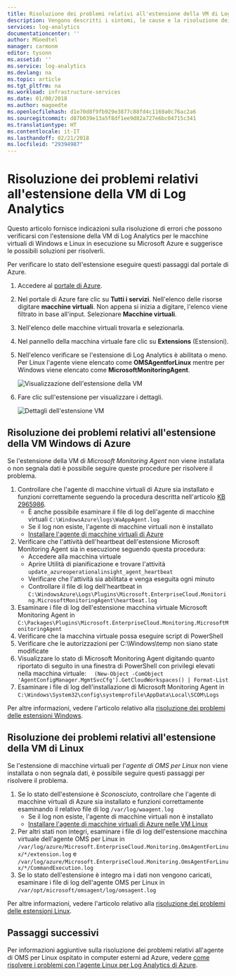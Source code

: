 ```yaml
---
title: Risoluzione dei problemi relativi all'estensione della VM di Log Analytics di Azure | Microsoft Docs
description: Vengono descritti i sintomi, le cause e la risoluzione dei problemi più comuni con l'estensione della VM di Log Analytics per le macchine virtuali di Azure per Windows e Linux.
services: log-analytics
documentationcenter: ''
author: MGoedtel
manager: carmonm
editor: tysonn
ms.assetid: ''
ms.service: log-analytics
ms.devlang: na
ms.topic: article
ms.tgt_pltfrm: na
ms.workload: infrastructure-services
ms.date: 01/08/2018
ms.author: magoedte
ms.openlocfilehash: d1e70d8f9fb929e3877c88fd4c1169a0c76ac2a6
ms.sourcegitcommit: d87b039e13a5f8df1ee9d82a727e6bc04715c341
ms.translationtype: HT
ms.contentlocale: it-IT
ms.lasthandoff: 02/21/2018
ms.locfileid: "29394987"
---
```

# <a name="troubleshooting-the-log-analytics-vm-extension"></a>Risoluzione dei problemi relativi all'estensione della VM di Log Analytics
Questo articolo fornisce indicazioni sulla risoluzione di errori che possono verificarsi con l'estensione della VM di Log Analytics per le macchine virtuali di Windows e Linux in esecuzione su Microsoft Azure e suggerisce le possibili soluzioni per risolverli.

Per verificare lo stato dell'estensione eseguire questi passaggi dal portale di Azure.

1. Accedere al [portale di Azure](http://portal.azure.com).
2. Nel portale di Azure fare clic su **Tutti i servizi**. Nell'elenco delle risorse digitare **macchine virtuali**. Non appena si inizia a digitare, l'elenco viene filtrato in base all'input. Selezionare **Macchine virtuali**.
3. Nell'elenco delle macchine virtuali trovarla e selezionarla.
3. Nel pannello della macchina virtuale fare clic su **Extensions** (Estensioni).
4. Nell'elenco verificare se l'estensione di Log Analytics è abilitata o meno.  Per Linux l'agente viene elencato come **OMSAgentforLinux** mentre per Windows viene elencato come **MicrosoftMonitoringAgent**.

   ![Visualizzazione dell'estensione della VM](./media/log-analytics-azure-vmext-troubleshoot/log-analytics-vmview-extensions.png)

4. Fare clic sull'estensione per visualizzare i dettagli. 

   ![Dettagli dell'estensione VM](./media/log-analytics-azure-vmext-troubleshoot/log-analytics-vmview-extensiondetails.png)

## <a name="troubleshooting-azure-windows-vm-extension"></a>Risoluzione dei problemi relativi all'estensione della VM Windows di Azure

Se l'estensione della VM di *Microsoft Monitoring Agent* non viene installata o non segnala dati è possibile seguire queste procedure per risolvere il problema.

1. Controllare che l'agente di macchine virtuali di Azure sia installato e funzioni correttamente seguendo la procedura descritta nell'articolo [KB 2965986](https://support.microsoft.com/kb/2965986#mt1).
   * È anche possibile esaminare il file di log dell'agente di macchine virtuali `C:\WindowsAzure\logs\WaAppAgent.log`
   * Se il log non esiste, l'agente di macchine virtuali non è installato
   * [Installare l'agente di macchine virtuali di Azure](log-analytics-quick-collect-azurevm.md#enable-the-log-analytics-vm-extension)
2. Verificare che l'attività dell'heartbeat dell'estensione Microsoft Monitoring Agent sia in esecuzione seguendo questa procedura:
   * Accedere alla macchina virtuale
   * Aprire Utilità di pianificazione e trovare l'attività `update_azureoperationalinsight_agent_heartbeat`
   * Verificare che l'attività sia abilitata e venga eseguita ogni minuto
   * Controllare il file di log dell'heartbeat in `C:\WindowsAzure\Logs\Plugins\Microsoft.EnterpriseCloud.Monitoring.MicrosoftMonitoringAgent\heartbeat.log`
3. Esaminare i file di log dell'estensione macchina virtuale Microsoft Monitoring Agent in `C:\Packages\Plugins\Microsoft.EnterpriseCloud.Monitoring.MicrosoftMonitoringAgent`
4. Verificare che la macchina virtuale possa eseguire script di PowerShell
5. Verificare che le autorizzazioni per C:\Windows\temp non siano state modificate
6. Visualizzare lo stato di Microsoft Monitoring Agent digitando quanto riportato di seguito in una finestra di PowerShell con privilegi elevati nella macchina virtuale: `  (New-Object -ComObject 'AgentConfigManager.MgmtSvcCfg').GetCloudWorkspaces() | Format-List`
7. Esaminare i file di log dell'installazione di Microsoft Monitoring Agent in `C:\Windows\System32\config\systemprofile\AppData\Local\SCOM\Logs`

Per altre informazioni, vedere l'articolo relativo alla [risoluzione dei problemi delle estensioni Windows](../virtual-machines/windows/extensions-oms.md).

## <a name="troubleshooting-linux-vm-extension"></a>Risoluzione dei problemi relativi all'estensione della VM di Linux
Se l'estensione di macchine virtuali per l'*agente di OMS per Linux* non viene installata o non segnala dati, è possibile seguire questi passaggi per risolvere il problema.

1. Se lo stato dell'estensione è *Sconosciuto*, controllare che l'agente di macchine virtuali di Azure sia installato e funzioni correttamente esaminando il relativo file di log `/var/log/waagent.log`
   * Se il log non esiste, l'agente di macchine virtuali non è installato
   * [Installare l'agente di macchine virtuali di Azure nelle VM Linux](log-analytics-quick-collect-azurevm.md#enable-the-log-analytics-vm-extension)
2. Per altri stati non integri, esaminare i file di log dell'estensione macchina virtuale dell'agente OMS per Linux in `/var/log/azure/Microsoft.EnterpriseCloud.Monitoring.OmsAgentForLinux/*/extension.log` e `/var/log/azure/Microsoft.EnterpriseCloud.Monitoring.OmsAgentForLinux/*/CommandExecution.log`
3. Se lo stato dell'estensione è integro ma i dati non vengono caricati, esaminare i file di log dell'agente OMS per Linux in `/var/opt/microsoft/omsagent/log/omsagent.log`

Per altre informazioni, vedere l'articolo relativo alla [risoluzione dei problemi delle estensioni Linux](../virtual-machines/linux/extensions-oms.md).

## <a name="next-steps"></a>Passaggi successivi

Per informazioni aggiuntive sulla risoluzione dei problemi relativi all'agente di OMS per Linux ospitato in computer esterni ad Azure, vedere [come risolvere i problemi con l'agente Linux per Log Analytics di Azure](log-analytics-agent-linux-support.md).  
